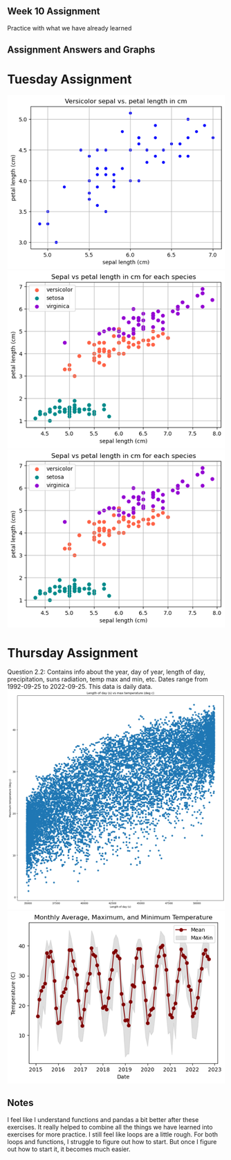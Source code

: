 ## Week 10 Assignment
Practice with what we have already learned

## Assignment Answers and Graphs
# Tuesday Assignment
![Question4](Plot1.png)
![Question5](Plot2.png)
![Question6](Plot3.png)

# Thursday Assignment
Question 2.2: Contains info about the year, day of year, length of day, precipitation, suns radiation, temp max and min, etc. Dates range from 1992-09-25 to 2022-09-25. This data is daily data.
![Question2.3](Plot4.png)
![Question2.4](Plot5.png)

## Notes
I feel like I understand functions and pandas a bit better after these exercises. It really helped to combine all the things we have learned into exercises for more practice. I still feel like loops are a little rough. For both loops and functions, I struggle to figure out how to start. But once I figure out how to start it, it becomes much easier. 